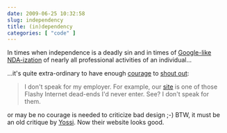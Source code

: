 ```yaml
---
date: 2009-06-25 10:32:58
slug: independency
title: (in)dependency
categories: [ "code" ]
---
```


In times when independence is a deadly sin and in times of [Google-like NDA-ization](http://www.google.co.uk/search?q=google+nda) of nearly all professional activities of an individual...





...it's quite extra-ordinary to have enough [courage](http://cscott.net/Activism/google-nda-amendment.pdf) to [shout out](http://yosefk.com/about.html):





> I don't speak for my employer. For example, our [site](http://mobileye.com/) is one of those Flashy Internet dead-ends I'd never enter. See? I don't speak for them.





or may be no courage is needed to criticize bad design ;-) BTW, it must be an old critique by [Yossi](http://yosefk.com/about.html). Now their website looks good.
